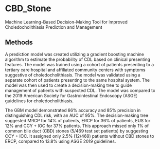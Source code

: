 # CBD_Stone

Machine Learning-Based Decision-Making Tool for Improved Choledocholithiasis Prediction and Management

## Methods
A prediction model was created utilizing a gradient boosting machine algorithm to estimate the probability of CDL based on clinical presenting features. The model was trained using a cohort of patients presenting to a tertiary care hospital and affiliated community centers with symptoms suggestive of choledocholithiasis. The model was validated using a separate cohort of patients presenting to the same hospital system. The model was then used to create a decision-making tree to guide management of patients with suspected CDL. The model was compared to the 2019 American Society for Gastrointestinal Endoscopy (ASGE) guidelines for choledocholithiasis.

The GBM model demonstrated 86% accuracy and 85% precision in distinguishing CDL risk, with an AUC of 95%. The decision-making tree suggested MRCP for 14% of patients, ERCP for 36% of patients, EUS for 12% and CCY + IOC for 37% patients. This approach missed only 1% of common bile duct (CBD) stones (5/469 test set patients) by suggesting CCY + IOC. It assigned only 2.5% (12/469) patients without CBD stones to ERCP, compared to 13.8% using ASGE 2019 guidelines.
